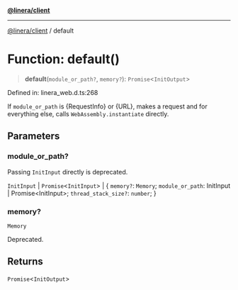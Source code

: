 [**@linera/client**](../README.md)

***

[@linera/client](../README.md) / default

# Function: default()

> **default**(`module_or_path?`, `memory?`): `Promise`\<`InitOutput`\>

Defined in: linera\_web.d.ts:268

If `module_or_path` is {RequestInfo} or {URL}, makes a request and
for everything else, calls `WebAssembly.instantiate` directly.

## Parameters

### module\_or\_path?

Passing `InitInput` directly is deprecated.

`InitInput` | `Promise`\<`InitInput`\> | \{ `memory?`: `Memory`; `module_or_path`: InitInput \| Promise\<InitInput\>; `thread_stack_size?`: `number`; \}

### memory?

`Memory`

Deprecated.

## Returns

`Promise`\<`InitOutput`\>
